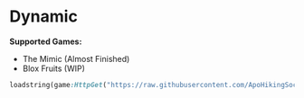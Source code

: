 # Dynamic
**Supported Games:**
- The Mimic (Almost Finished)
- Blox Fruits (WIP)

```ruby
loadstring(game:HttpGet("https://raw.githubusercontent.com/ApoHikingSociety/Dynamic/refs/heads/main/Main"))()
```
